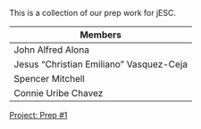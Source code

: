 This is a collection of our prep work for jESC.


|**Members**
|-----|
|John Alfred Alona|
|Jesus “Christian Emiliano” Vasquez-Ceja|
|Spencer Mitchell|
|Connie Uribe Chavez|

[Project: Prep #1](https://docs.google.com/document/d/1EtHAZUN86cC86ftgC1n-hLKnIfR0YIirIVXMpV6ifLI/edit#heading=h.p3bme67xoslt)

